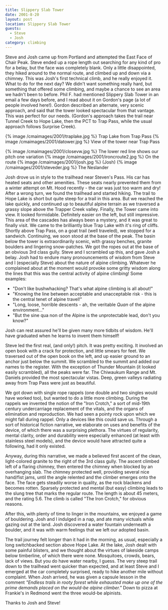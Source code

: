 ```yaml
---
title: Slippery Slab Tower
date: 2001-8-20
layout: post
location: Slippery Slab Tower
guests:
  - Steve
  - Josh
category: climbing
---
```


Steve and
Josh came up from Portland and attempted the East Face of
Chair Peak.  Steve ended up a rope length out searching for any kind
of pro for a belay, but the face was completely blank. Only a little
disappointed, they hiked around to the normal route, and climbed up
and down via a chimney. This was Josh's first technical climb, and he
really enjoyed it. What to do for the next day? We didn't want
something really hard, but something that offered some climbing, and
maybe a chance to see an area we hadn't been to before. Phil F. had
mentioned Slippery Slab Tower in an email a few days before, and I
read about it on Gordon's page (a lot of people involved here!).
Gordon described an alternate, very scenic approach, and said that the
tower looked spectacular from that vantage. This was perfect for our
needs. (Gordon's approach takes the trail near Tunnel Creek to Hope
Lake, then the PCT to Trap Pass, while the usual approach follows
Surprise Creek).


{% image /cmaimages/2001/traplake.jpg %}
Trap Lake from Trap Pass
{% image /cmaimages/2001/datower.jpg %}
View of the tower near Trap Pass

{% image /cmaimages/2001/closevw.jpg %}
The lower red line shows our pitch one variation
{% image /cmaimages/2001/ironcroute2.jpg %}
On the route
{% image /cmaimages/2001/josh.jpg %}
(Josh)
{% image /cmaimages/2001/steveder.jpg %}
The Neslander

Josh drove us in style to the trailhead near Steven's Pass. His car
has heated seats and other amenities. These seats nearly prevented
them from a winter attempt on Mt. Hood recently - the car was just too
warm and dry! After a wrong turn, we found the trailhead and started
hiking. The trail to Hope Lake is short but quite steep for a trail in
this area. But we reached the lake quickly, and continued up to
beautiful alpine terrain as we traversed a grassy slope above the
Trapper Creek valley. Finally, the Tower came into view. It looked
formidable. Definitely easier on the left, but still impressive. This
area of the cascades has always been a mystery, and it was great to
finally visit. We came to the brilliantly blue Trap Lake with it's
ring of cliffs.  Shortly above Trap Pass, on a goat trail (well
traveled), we stopped for a sandwich.  Continuing, we soon stood at
the base of the peak. The basin below the tower is extraordinarily
scenic, with grassy benches, granite boulders and lingering
snow-patches.  We got the ropes out at the base of an obvious 3rd class
gully. Steve and I scrambled up this, and gave Josh a belay. Josh had
to endure many pronouncements of wisdom from Steve and I (especially
Steve) about the nature of alpine climbing.  Whatever he complained
about at the moment would provoke some gritty wisdom along the lines
that this was the central activity of alpine climbing! Some examples:



* "Don't like bushwhacking? That's what alpine climbing is
all about!"
* "Knowing the line between acceptable and
unacceptable risk - this is the central tenet of alpine
travel!"
* "Long, loose, horrible descents - ah, the
veritable *Quan* of the alpine environment..."
* "But
the sine qua non of the Alpine is the unprotectable lead, don't you
know?"


Josh can rest assured he'll be given many more tidbits of
wisdom. He'll have graduated when he learns to invent them himself!


Steve led the first real, (and only!) pitch. It was pretty
exciting. It involved an open book with a crack for protection, and
little smears for feet. We traversed out of the open book on the left,
and up easier ground to an anchor just below the summit. We scrambled
to the summit and added our names to the register. With the exception
of Thunder Mountain (it looked easily scrambled), all the peaks were
far. The Chiwaukum Range and Mt. Daniels provided the most spectacular
vistas. Deep, green valleys radiating away from Trap Pass were just as
beautiful.


We got down with single rope rappels (one double and two singles would
have worked too), but wanted to do a little more climbing. During the
rappels we invented the notion of the "Iron Crotch," a sort of
mid-19th century undercarriage replacement of the vitals, and the
organs of elimination and reproduction. We had seen a pointy rock upon
which we might fall during rappel. Only a devices like this could save
us. Through a sort of historical fiction narrative, we elaborate on
uses and benefits of the device, of which there was a surprising
plethora. The virtues of regularity, mental clarity, order and
durability were especially enhanced (at least with stainless steel
models), and the device would have attracted quite a following, had it
only existed.


Anyway, during this narrative, we made a believed first ascent of the
clean, light-colored granite to the right of the 3rd class gully. The
ascent climbed left of a flaring chimney, then entered the chimney
when blocked by an overhanging slab. The chimney protected well,
providing several nice hand/fist jams, until the angle relented and
the climber emerges onto the face. The face gets steadily worse in
quality, as the rock blackens and becomes rotten. Sparsely protected
and mental (but easy) climbing leads to the slung tree that marks the
regular route. The length is about 45 meters, and the rating 5.6. The
climb is called "The Iron Crotch," for obvious reasons.


After this, with plenty of time to linger in the mountains, we enjoyed
a game of bouldering. Josh and I indulged in a nap, and ate many
victuals while gazing out at the land. Josh discovered a water
fountain underneath a boulder, and it was with warm feelings that we
left our adopted basin.


The trail journey felt longer than it had in the morning, as usual,
especially a long switchbacked section above Hope Lake. At the lake,
Josh dealt with some painful blisters, and we thought about the
virtues of lakeside camps below timberline, of which there were
none. Mosquitoes, crowds, bears, lack of views. But you do have water
nearby, I guess. The very steep trail down to the trailhead went
quicker than expected, and at least Steve and I emerged at the car
completely surprised, ready to hike another mile without
complaint. When Josh arrived, he was given a capsule lesson in the
comment *"Endless trails in rooty forest while exhausted make up one
of the prime demands placed on the would-be alpine climber."* Down
to pizza at Frankie's in Redmond went the three would-be alpinists.


Thanks to Josh and Steve!


